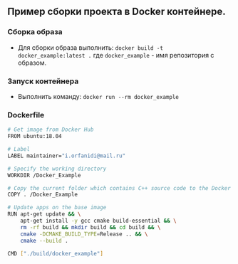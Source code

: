 ## Пример сборки проекта в Docker контейнере.

### Сборка образа
* Для сборки образа выполнить:
`docker build -t docker_example:latest .`
где `docker_example` - имя репозитория с образом.

### Запуск контейнера
* Выполнить команду:
`docker run --rm docker_example`

### Dockerfile
```sh
# Get image from Docker Hub
FROM ubuntu:18.04

# Label
LABEL maintainer="i.orfanidi@mail.ru"

# Specify the working directory
WORKDIR /Docker_Example

# Copy the current folder which contains C++ source code to the Docker image
COPY . /Docker_Example

# Update apps on the base image
RUN apt-get update && \
    apt-get install -y gcc cmake build-essential && \
    rm -rf build && mkdir build && cd build && \
    cmake -DCMAKE_BUILD_TYPE=Release .. && \
    cmake --build .

CMD ["./build/docker_example"]
```
